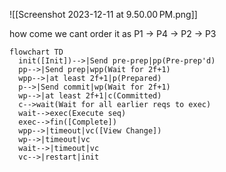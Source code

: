 ![[Screenshot 2023-12-11 at 9.50.00 PM.png]]

how come we cant order it as P1 -> P4 -> P2 -> P3
```mermaid
flowchart TD
  init([Init])-->|Send pre-prep|pp(Pre-prep'd)
  pp-->|Send prep|wpp(Wait for 2f+1)
  wpp-->|at least 2f+1|p(Prepared)
  p-->|Send commit|wp(Wait for 2f+1)
  wp-->|at least 2f+1|c(Committed)
  c-->wait(Wait for all earlier reqs to exec)
  wait-->exec(Execute seq)
  exec-->fin([Complete])
  wpp-->|timeout|vc([View Change])
  wp-->|timeout|vc
  wait-->|timeout|vc
  vc-->|restart|init
```
